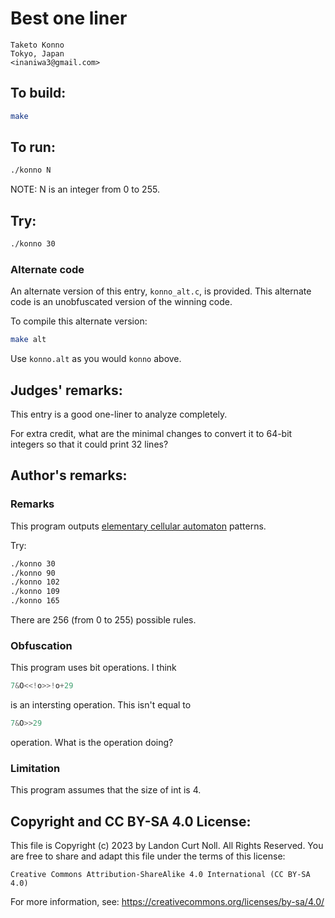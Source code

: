 # Best one liner

    Taketo Konno  
    Tokyo, Japan  
    <inaniwa3@gmail.com>  

## To build:

```sh
make
```

## To run:

```sh
./konno N
```

NOTE: N is an integer from 0 to 255.

## Try:

```sh
./konno 30
```

### Alternate code

An alternate version of this entry, `konno_alt.c`, is provided.
This alternate code is an unobfuscated version of the winning code.

To compile this alternate version:

```sh
make alt
```

Use `konno.alt` as you would `konno` above.

## Judges' remarks:

This entry is a good one-liner to analyze completely.

For extra credit, what are the minimal changes to convert it to
64-bit integers so that it could print 32 lines?

## Author's remarks:

### Remarks

This program outputs [elementary cellular automaton](http://mathworld.wolfram.com/ElementaryCellularAutomaton.html) patterns.

Try:

```sh
./konno 30
./konno 90
./konno 102
./konno 109
./konno 165
```

There are 256 (from 0 to 255) possible rules.

### Obfuscation

This program uses bit operations. I think

```c
7&O<<!o>>!o+29
```

is an intersting operation. This isn't equal to

```c
7&O>>29
```

operation. What is the operation doing?

### Limitation

This program assumes that the size of int is 4.

## Copyright and CC BY-SA 4.0 License:

This file is Copyright (c) 2023 by Landon Curt Noll.  All Rights Reserved.
You are free to share and adapt this file under the terms of this license:

    Creative Commons Attribution-ShareAlike 4.0 International (CC BY-SA 4.0)

For more information, see: https://creativecommons.org/licenses/by-sa/4.0/
